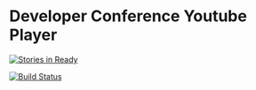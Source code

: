 Developer Conference Youtube Player
===================================

[![Stories in Ready](https://badge.waffle.io/aweiher/conference-video-player.png?label=ready&title=Ready)](http://waffle.io/aweiher/conference-video-player)

[![Build Status](https://travis-ci.org/aweiher/conference-video-player.svg)](https://travis-ci.org/aweiher/conference-video-player)